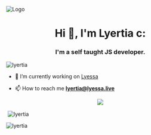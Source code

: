 ![Logo](https://placewaifu.com/image/960/250) 
<h1 align="center">Hi 👋, I'm Lyertia c:</h1>
<h3 align="center">I'm a self taught JS developer.</h3>

<p align="left"> <img src="https://komarev.com/ghpvc/?username=lyertia&label=Profile%20views&color=0e75b6&style=flat" alt="lyertia" /> </p>


- 🔭 I’m currently working on [Lyessa](https://lyessa.live)


- 📫 How to reach me **lyertia@lyessa.live**

<div align="center">
    <a href="https://discord.com/users/693501893778997290" title="Discord Profile"><img src="https://lanyard-profile-readme.vercel.app/api/693501893778997290/?theme=light&bg=809ecf&animated=true&hideDiscrim=true&borderRadius=30px"></a>
</div>


<p>&nbsp;<img align="center" src="https://github-readme-stats.vercel.app/api?username=lyertia&show_icons=true&theme=dracula&locale=en" alt="lyertia" /></p>

<p><img align="center" src="https://github-readme-streak-stats.herokuapp.com/?user=lyertia&theme=dracula" alt="lyertia" /></p>
